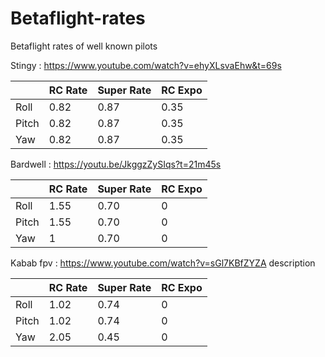 # Betaflight-rates
Betaflight rates of well known pilots

Stingy : https://www.youtube.com/watch?v=ehyXLsvaEhw&t=69s

|      |RC Rate |Super Rate |RC Expo |
|------|--------|-----------|--------|
|Roll  |0.82    |0.87       |0.35    |
|Pitch |0.82    |0.87       |0.35    |
|Yaw   |0.82    |0.87       |0.35    |

Bardwell : https://youtu.be/JkggzZySIqs?t=21m45s

|      |RC Rate |Super Rate |RC Expo |
|------|--------|-----------|--------|
|Roll  |1.55    |0.70       |0       |
|Pitch |1.55    |0.70       |0       |
|Yaw   |1       |0.70       |0       |

Kabab fpv : https://www.youtube.com/watch?v=sGl7KBfZYZA description

|      |RC Rate |Super Rate |RC Expo |
|------|--------|-----------|--------|
|Roll  |1.02    |0.74       |0       |
|Pitch |1.02    |0.74       |0       |
|Yaw   |2.05    |0.45       |0       |
